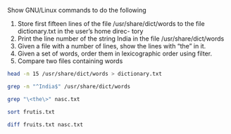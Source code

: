 Show GNU/Linux commands to do the following
1. Store first fifteen lines of the file /usr/share/dict/words to the file dictionary.txt in the user’s home direc- tory
2. Print the line number of the string India in the file /usr/share/dict/words
3. Given a file with a number of lines, show the lines with “the” in it.
4. Given a set of words, order them in lexicographic order using filter.
5. Compare two files containing words

```bash
head -n 15 /usr/share/dict/words > dictionary.txt

grep -n "^India$" /usr/share/dict/words 

grep "\<the\>" nasc.txt

sort frutis.txt

diff fruits.txt nasc.txt
```